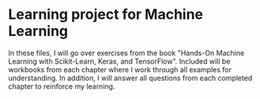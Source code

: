 # Learning project for Machine Learning

In these files, I will go over exercises from the book "Hands-On Machine Learning with Scikit-Learn, Keras, and TensorFlow". Included will be workbooks from each chapter where I work through all examples for understanding. In addition, I will answer all questions from each completed chapter to reinforce my learning.
